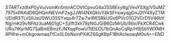 $START$xzdIxPGyVu/vsmKn0ntnACOVtCpvuG4a35S8Exy8g/VesYSXg/V5uMZ7975xPAKdD6QHQmNEVmF2sgJJWI4NXQklvY4kSFhswyqgDnJ2tY4XyZTMUEldR3TLiiSIIJsU0WU3SSYxqo4r7Zw7wWESRkUGx6PVc01G2VCrD5V46bYNg/mKz9vNFAz3uaMj01gC+SzIft3xh79zNGJGiB6DzMrUb/8tIo/FkXCR4CwkURu7tKyrMG7SaBmE8mzFJNXqqPowUTtEtLOU1bQnAoCqRp/H9jSbYWXMH9PWw+mOkgowmaqTfCx0L0oNoinPXiKZ6SgKBpF1BtIAcIeoaqM0sA==$END$